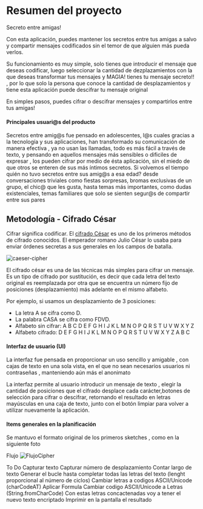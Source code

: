 

# Resumen del proyecto

Secreto entre amigas!

Con esta aplicación, puedes mantener los secretos entre tus amigas a salvo  y compartir mensajes codificados sin el temor de que alguien más pueda verlos. 

Su funcionamiento es muy simple, solo tienes que introducir el mensaje que deseas codificar, luego seleccionar la cantidad de dezplazamientos con la que deseas transformar tus mensajes y  MAGIA! tienes tu mensaje secreto!! , por lo que solo la persona que conoce la  cantidad de desplazamientos y tiene esta aplicación puede descifrar tu mensaje original

En simples pasos, puedes cifrar o descifrar mensajes y compartirlos entre tus amigas!

#### Principales usuari@s del producto

Secretos entre amig@s fue pensado en adolescentes,  l@s cuales gracias a la tecnología y sus aplicaciones, han transformado su comunicación de manera efectiva , ya no usan las llamadas, todo es más fácil a través de texto, y pensando en aquellos mensajes más sensibles o dificiles de expresar , los pueden cifrar por medio de ésta aplicación, sin el miedo de que otros se enteren de sus más íntimos secretos.
Si volvemos el tiempo quién no tuvo secretos entre sus amig@s a esa edad? desde conversaciones triviales como fiestas sorpresas, bromas exclusivas de un grupo,  el chic@ que les gusta, hasta temas más importantes, como dudas existenciales, temas familiares que solo se sienten segur@s de compartir entre sus pares 

## Metodología - Cifrado César

Cifrar significa codificar. El [cifrado César](https://en.wikipedia.org/wiki/Caesar_cipher) es uno de los primeros métodos de cifrado conocidos. El emperador romano Julio César lo usaba para enviar órdenes secretas a sus generales en los campos de batalla.

![caeser-cipher](https://upload.wikimedia.org/wikipedia/commons/thumb/2/2b/Caesar3.svg/2000px-Caesar3.svg.png)

El cifrado césar es una de las técnicas más simples para cifrar un mensaje. Es un tipo de cifrado por sustitución, es decir que cada letra del texto original es reemplazada por otra que se encuentra un número fijo de posiciones (desplazamiento) más adelante en el mismo alfabeto.

Por ejemplo, si usamos un desplazamiento de 3 posiciones:

- La letra A se cifra como D.
- La palabra CASA se cifra como FDVD.
- Alfabeto sin cifrar: A B C D E F G H I J K L M N O P Q R S T U V W X Y Z
- Alfabeto cifrado: D E F G H I J K L M N O P Q R S T U V W X Y Z A B C


#### Interfaz de usuario (UI)

La interfaz fue pensada en proporcionar un uso sencillo y amigable , con cajas de texto en una sola vista, en el que no sean necesarios usuarios ni contraseñas , manteniendo aún más el anonimato

La interfaz permite al usuario introducir un mensaje de texto , elegir la cantidad de posiciones que el cifrado desplace cada carácter,botones de selección para cifrar o descifrar, retornando el resultado en letras mayúsculas en una caja de texto, junto con el botón limpiar para volver a utilizar nuevamente la aplicación.


#### Items generales en la planificación
Se mantuvo el formato original de los primeros sketches , como en la siguiente foto

Flujo 
![FlujoCipher](C:\Users\Pau\Desktop\clonando\SCL009-Cipher\src\imagenes\FlujoCipher.jpg)

To Do
Capturar texto
Capturar número de desplazamiento
Contar largo de texto
Generar el bucle hasta completar todas las letras del texto (lenght proporcional al número de ciclos)
  Cambiar letras a codigos ASCII/Unicode (charCodeAT)
  Aplicar Formula
  Cambiar codigo ASCII/Unicode a Letras (String.fromCharCode)
  Con estas letras concactenadas voy a tener el nuevo texto encriptado
Imprimir en la pantalla el resultado







